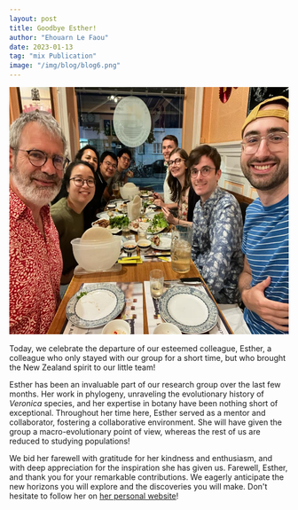 ```yaml
---
layout: post
title: Goodbye Esther!
author: "Ehouarn Le Faou"
date: 2023-01-13
tag: "mix Publication"
image: "/img/blog/blog6.png"
---
```


<img src="/img/blog/blog6.1.jpg" alt="A great hike!" style="height: 446px; width:1100px;"/>

Today, we celebrate the departure of our esteemed colleague, Esther, a colleague who only stayed with our group for a short time, but who brought the New Zealand spirit to our little team!

Esther has been an invaluable part of our research group over the last few months. Her work in phylogeny, unraveling the evolutionary history of *Veronica* species, and her expertise in botany have been nothing short of exceptional. Throughout her time here, Esther served as a mentor and collaborator, fostering a collaborative environment. She will have given the group a macro-evolutionary point of view, whereas the rest of us are reduced to studying populations!

We bid her farewell with gratitude for her kindness and enthusiasm, and with deep appreciation for the inspiration she has given us. Farewell, Esther, and thank you for your remarkable contributions. We eagerly anticipate the new horizons you will explore and the discoveries you will make. Don't hesitate to follow her on [her personal website](https://estherdale.github.io/)!